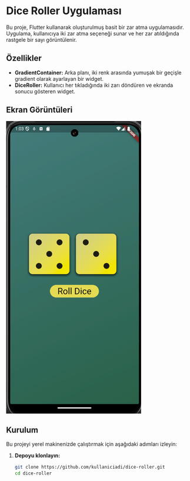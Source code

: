 # Dice Roller Uygulaması

Bu proje, Flutter kullanarak oluşturulmuş basit bir zar atma uygulamasıdır. Uygulama, kullanıcıya iki zar atma seçeneği sunar ve her zar atıldığında rastgele bir sayı görüntülenir.

## Özellikler

- **GradientContainer:** Arka planı, iki renk arasında yumuşak bir geçişle gradient olarak ayarlayan bir widget.
- **DiceRoller:** Kullanıcı her tıkladığında iki zarı döndüren ve ekranda sonucu gösteren widget.

## Ekran Görüntüleri

![Dice Roller Screenshot](assets/images/screenshot.png)

## Kurulum

Bu projeyi yerel makinenizde çalıştırmak için aşağıdaki adımları izleyin:

1. **Depoyu klonlayın:**
   ```bash
   git clone https://github.com/kullaniciadi/dice-roller.git
   cd dice-roller
